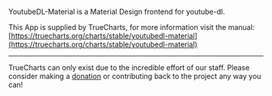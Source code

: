 YoutubeDL-Material is a Material Design frontend for youtube-dl.

This App is supplied by TrueCharts, for more information visit the manual: [https://truecharts.org/charts/stable/youtubedl-material](https://truecharts.org/charts/stable/youtubedl-material)

---

TrueCharts can only exist due to the incredible effort of our staff.
Please consider making a [donation](https://truecharts.org/about/sponsor) or contributing back to the project any way you can!
